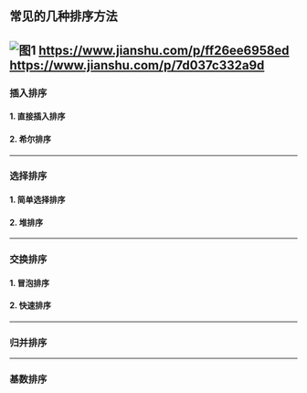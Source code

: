 ## 常见的几种排序方法



![图1](https://upload-images.jianshu.io/upload_images/1156494-ab4cecff133d87b3.png "图1")
https://www.jianshu.com/p/ff26ee6958ed
https://www.jianshu.com/p/7d037c332a9d
---

### 插入排序

#### 1. 直接插入排序

#### 2. 希尔排序

---

### 选择排序

#### 1. 简单选择排序

#### 2. 堆排序

---

### 交换排序

#### 1. 冒泡排序

#### 2. 快速排序

---

### 归并排序


---

### 基数排序

